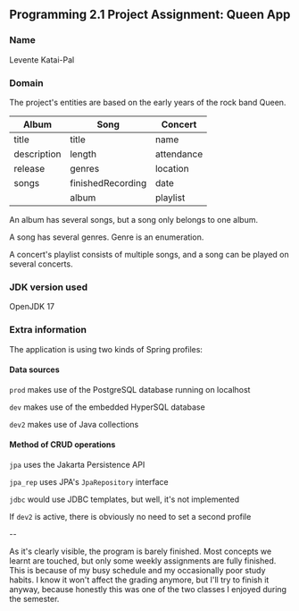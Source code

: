 ## Programming 2.1 Project Assignment: Queen App

### Name
Levente Katai-Pal

### Domain
The project's entities are based on the early years of the rock band Queen.

| Album       | Song              | Concert       |
| ----------- | ----------------- | ------------- |
| title       | title             | name          |
| description | length            | attendance    |
| release     | genres            | location      |
| songs       | finishedRecording | date          |
|             | album             | playlist      |

An album has several songs, but a song only belongs to one album. 

A song has several genres. Genre is an enumeration.

A concert's playlist consists of multiple songs, and a song can be played 
on several concerts.

### JDK version used
OpenJDK 17

### Extra information

The application is using two kinds of Spring profiles:

#### Data sources

`prod` makes use of the PostgreSQL database running on localhost

`dev` makes use of the embedded HyperSQL database

`dev2` makes use of Java collections

#### Method of CRUD operations

`jpa` uses the Jakarta Persistence API 

`jpa_rep` uses JPA's `JpaRepository` interface

`jdbc` would use JDBC templates, but well, it's not implemented

If `dev2` is active, there is obviously no need to set a second profile

--

As it's clearly visible, the program is barely finished. Most concepts we learnt are touched, but only some
weekly assignments are fully finished. This is because of my busy schedule and my occasionally poor study habits.
I know it won't affect the grading anymore, but I'll try to finish it anyway, because honestly this was one of the two
classes I enjoyed during the semester.
